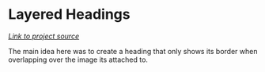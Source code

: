 # Layered Headings

[_Link to project source_](https://github.com/nkooman/the-showcase/tree/master/src/projects/layered-headings)

The main idea here was to create a heading that only shows its border when overlapping over the image its attached to.
